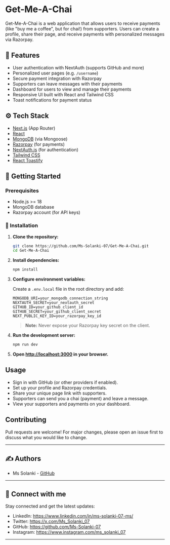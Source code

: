 # Get-Me-A-Chai

Get-Me-A-Chai is a web application that allows users to receive payments (like "buy me a coffee", but for chai!) from supporters. Users can create a profile, share their page, and receive payments with personalized messages via Razorpay.

## 🧩 Features

- User authentication with NextAuth (supports GitHub and more)
- Personalized user pages (e.g. `/username`)
- Secure payment integration with Razorpay
- Supporters can leave messages with their payments
- Dashboard for users to view and manage their payments
- Responsive UI built with React and Tailwind CSS
- Toast notifications for payment status

## ⚙️ Tech Stack

- [Next.js](https://nextjs.org/) (App Router)
- [React](https://react.dev/)
- [MongoDB](https://www.mongodb.com/) (via Mongoose)
- [Razorpay](https://razorpay.com/) (for payments)
- [NextAuth.js](https://next-auth.js.org/) (for authentication)
- [Tailwind CSS](https://tailwindcss.com/)
- [React Toastify](https://fkhadra.github.io/react-toastify/)

## 🚀 Getting Started

### Prerequisites

- Node.js >= 18
- MongoDB database
- Razorpay account (for API keys)

### 🔧 Installation

1. **Clone the repository:**
   ```bash
   git clone https://github.com/Ms-Solanki-07/Get-Me-A-Chai.git
   cd Get-Me-A-Chai
   ```

2. **Install dependencies:**
   ```bash
   npm install
   ```

3. **Configure environment variables:**

   Create a `.env.local` file in the root directory and add:

   ```
   MONGODB_URI=your_mongodb_connection_string
   NEXTAUTH_SECRET=your_nextauth_secret
   GITHUB_ID=your_github_client_id
   GITHUB_SECRET=your_github_client_secret
   NEXT_PUBLIC_KEY_ID=your_razorpay_key_id
   ```

   > **Note:** Never expose your Razorpay key secret on the client.

4. **Run the development server:**
   ```bash
   npm run dev
   ```

5. **Open [http://localhost:3000](http://localhost:3000) in your browser.**

## Usage

- Sign in with GitHub (or other providers if enabled).
- Set up your profile and Razorpay credentials.
- Share your unique page link with supporters.
- Supporters can send you a chai (payment) and leave a message.
- View your supporters and payments on your dashboard.

## Contributing

Pull requests are welcome! For major changes, please open an issue first to discuss what you would like to change.

---
## ✍️ Authors <a name = "authors"></a>

- Ms Solanki - [GitHub](https://github.com/Ms-Solanki-07)

---
## 🎉 Connect with me <a name = "follow-us"></a>
Stay connected and get the latest updates:
- LinkedIn: https://www.linkedin.com/in/ms-solanki-07-ms/
- Twitter: https://x.com/Ms_Solanki_07
- GitHub: https://github.com/Ms-Solanki-07
- Instagram: https://www.instagram.com/ms_solanki_07
---
